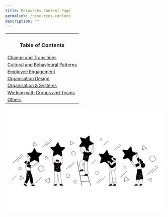 ```yaml
---
title: Resources Content Page
permalink: /resources-content
description: ""
---
```

<table>
	<tbody><tr>
		<th><h3>Table of Contents</h3></th>
	</tr>
	<tr>
		<td><a href="https://cscollege-test-staging.netlify.app/resources/change-and-transitions">Change and Transitions</a></td>
	</tr>
	<tr>
		<td><a href="https://cscollege-test-staging.netlify.app/resources/cultural">Cultural and Behavioural Patterns</a></td></tr>
	<tr>
		<td><a href="https://cscollege-test-staging.netlify.app/resources/employee-engagement">Employee Engagement</a></td>
	</tr>
	<tr>
		<td><a href="https://cscollege-test-staging.netlify.app/resources/organisation-design">Organisation Design</a></td>
	</tr>
	<tr>
		<td><a href="https://cscollege-test-staging.netlify.app/resources/organisation-and-systems">Organisation &amp; Systems</a></td>
	</tr>
	<tr>
		<td><a href="https://cscollege-test-staging.netlify.app/resources/working-with-groups-and-teams">Working with Groups and Teams</a></td>
	</tr>
	<tr>
		<td><a href="https://cscollege-test-staging.netlify.app/resources/others">Others</a></td>
	</tr>
	</tbody></table>
	
![](/images/Unused%20Images/Employee%20Engagement.png)